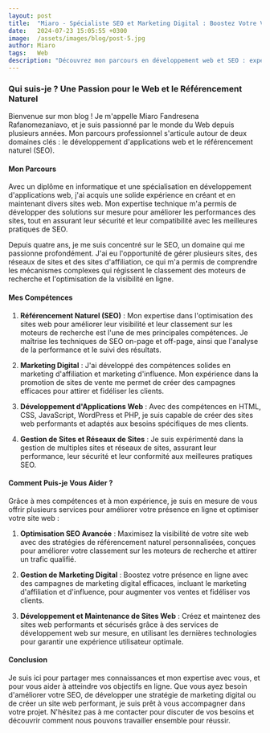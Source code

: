 ```yaml
---
layout: post
title:  "Miaro - Spécialiste SEO et Marketing Digital : Boostez Votre Visibilité et Performances en Ligne"
date:   2024-07-23 15:05:55 +0300
image:  /assets/images/blog/post-5.jpg
author: Miaro
tags:   Web
description: "Découvrez mon parcours en développement web et SEO : expertise, conseils, et solutions pour optimiser votre présence en ligne. Explorez mes services dès maintenant !"
---
```


### Qui suis-je ? Une Passion pour le Web et le Référencement Naturel

Bienvenue sur mon blog ! Je m'appelle Miaro Fandresena Rafanomezaniavo, et je suis passionné par le monde du Web depuis plusieurs années. Mon parcours professionnel s'articule autour de deux domaines clés : le développement d'applications web et le référencement naturel (SEO).

#### Mon Parcours

Avec un diplôme en informatique et une spécialisation en développement d'applications web, j'ai acquis une solide expérience en créant et en maintenant divers sites web. Mon expertise technique m'a permis de développer des solutions sur mesure pour améliorer les performances des sites, tout en assurant leur sécurité et leur compatibilité avec les meilleures pratiques de SEO.

Depuis quatre ans, je me suis concentré sur le SEO, un domaine qui me passionne profondément. J'ai eu l'opportunité de gérer plusieurs sites, des réseaux de sites et des sites d'affiliation, ce qui m'a permis de comprendre les mécanismes complexes qui régissent le classement des moteurs de recherche et l'optimisation de la visibilité en ligne.

#### Mes Compétences

1. **Référencement Naturel (SEO)** : Mon expertise dans l'optimisation des sites web pour améliorer leur visibilité et leur classement sur les moteurs de recherche est l'une de mes principales compétences. Je maîtrise les techniques de SEO on-page et off-page, ainsi que l'analyse de la performance et le suivi des résultats.

2. **Marketing Digital** : J'ai développé des compétences solides en marketing d'affiliation et marketing d'influence. Mon expérience dans la promotion de sites de vente me permet de créer des campagnes efficaces pour attirer et fidéliser les clients.

3. **Développement d'Applications Web** : Avec des compétences en HTML, CSS, JavaScript, WordPress et PHP, je suis capable de créer des sites web performants et adaptés aux besoins spécifiques de mes clients.

4. **Gestion de Sites et Réseaux de Sites** : Je suis expérimenté dans la gestion de multiples sites et réseaux de sites, assurant leur performance, leur sécurité et leur conformité aux meilleures pratiques SEO.

#### Comment Puis-je Vous Aider ?

Grâce à mes compétences et à mon expérience, je suis en mesure de vous offrir plusieurs services pour améliorer votre présence en ligne et optimiser votre site web :

1. **Optimisation SEO Avancée** : Maximisez la visibilité de votre site web avec des stratégies de référencement naturel personnalisées, conçues pour améliorer votre classement sur les moteurs de recherche et attirer un trafic qualifié.

2. **Gestion de Marketing Digital** : Boostez votre présence en ligne avec des campagnes de marketing digital efficaces, incluant le marketing d'affiliation et d'influence, pour augmenter vos ventes et fidéliser vos clients.

3. **Développement et Maintenance de Sites Web** : Créez et maintenez des sites web performants et sécurisés grâce à des services de développement web sur mesure, en utilisant les dernières technologies pour garantir une expérience utilisateur optimale.

#### Conclusion

Je suis ici pour partager mes connaissances et mon expertise avec vous, et pour vous aider à atteindre vos objectifs en ligne. Que vous ayez besoin d'améliorer votre SEO, de développer une stratégie de marketing digital ou de créer un site web performant, je suis prêt à vous accompagner dans votre projet. N'hésitez pas à me contacter pour discuter de vos besoins et découvrir comment nous pouvons travailler ensemble pour réussir.